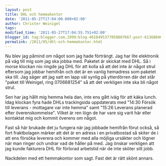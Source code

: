 ```yaml
---
layout: post
title: DHL och hemmakontor
date: '2011-05-27T17:04:00.000+02:00'
author: Christer Weinigel
tags: 
modified_time: '2011-05-27T17:04:55.751+02:00'
blogger_id: tag:blogger.com,1999:blog-4618495377058807667.post-6136884691726585051
permalink: /2011/05/dhl-och-hemmakontor.html
---
```

Nu blev jag påmind om något som jag hade förträngt.  Jag har
lite elektronik på väg till mig som jag ska jobba med. 
Paketet är skickat med DHL.  Så i morse klockan nio ringde
jag DHL för att kolla så att det inte är något strul eftersom jag jobbar
hemifrån och det är en vanlig hemadress som paketet ska
till.  Jag säger att jag satt en lapp väl synlig på
ytterdörren där det står "paket till Weinigel, ring 0706681254" så att det
verkligen inte ska bli något strul.

  
Sen har jag hållt mig hemma hela dan, inte ens gått iväg för att käka
lunch.  Idag klockan fyra hade DHLs trackingsida uppdaterats
med "14:30 Försök till leverans - mottagare var inte hemma" samt "15:26
Leverans planerad efter överenskommelse".  Vilket är ren
lögn de har vare sig varit här eller kontaktat mig och kommit överens om
något.

  
Fast så här brukade det ju fungera när jag jobbade hemifrån förut också, så
fort fraktbolagen märker att det är en adress i en privatbostad så skiter de i
att ens försöka leverera och kommer med alla möjliga ursäkter och lögner när
man ringer och undrar vad de håller på med.  Jag önskar
verkligen att jag kunde fakturera DHL för förlorad arbetstid när de inte
sköter sitt jobb.

  
Nackdelen med ett hemmakontor som sagt.  Fast det är rätt
skönt annars.

